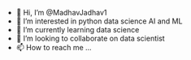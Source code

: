 - 👋 Hi, I’m @MadhavJadhav1
- 👀 I’m interested in python data science AI and ML
- 🌱 I’m currently learning data science
- 💞️ I’m looking to collaborate on data scientist
- 📫 How to reach me ...

<!---
MadhavJadhav1/MadhavJadhav1 is a ✨ special ✨ repository because its `README.md` (this file) appears on your GitHub profile.
You can click the Preview link to take a look at your changes.
--->
